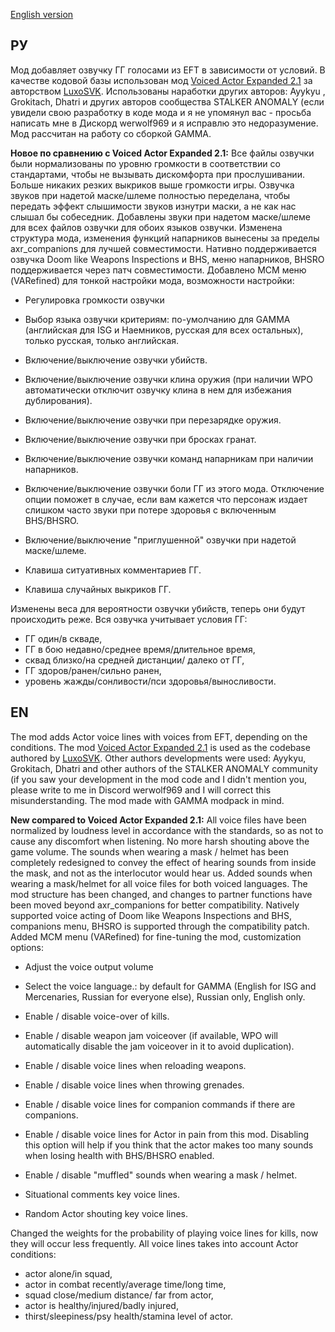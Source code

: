 [English version](#en)
## **РУ**
Мод добавляет озвучку ГГ голосами из EFT в зависимости от условий. В качестве кодовой базы использован мод [Voiced Actor Expanded 2.1](https://www.moddb.com/mods/stalker-anomaly/addons/voiced-actor-expanded) за авторством [LuxoSVK](https://www.moddb.com/members/luxosvk).
Использованы наработки других авторов: Ayykyu , Grokitach, Dhatri и других авторов сообщества STALKER ANOMALY (если увидели свою разработку в коде мода и я не упомянул вас - просьба написать мне в Дискорд werwolf969 и я исправлю это недоразумение. Мод рассчитан на работу со сборкой GAMMA.

**Новое по сравнению с Voiced Actor Expanded 2.1:**
Все файлы озвучки были нормализованы по уровню громкости в соответствии со стандартами, чтобы не вызывать дискомфорта при прослушивании.  Больше никаких резких выкриков выше громкости игры. 
Озвучка звуков при надетой маске/шлеме полностью переделана, чтобы передать эффект слышимости звуков изнутри маски, а не как нас слышал бы собеседник. Добавлены звуки при надетом маске/шлеме для всех файлов озвучки для обоих языков озвучки.
Изменена структура мода, изменения функций напарников вынесены за пределы axr_companions для лучшей совместимости.
Нативно поддерживается озвучка Doom like Weapons Inspections и BHS, меню напарников, BHSRO поддерживается через патч совместимости.
Добавлено MCM меню (VARefined) для тонкой настройки мода, возможности настройки:
- Регулировка громкости озвучки
- Выбор языка озвучки критериям: по-умолчанию для GAMMA (английская для ISG и Наемников, русская для всех остальных), только русская, только английская.
- Включение/выключение озвучки убийств.
- Включение/выключение озвучки клина оружия (при наличии WPO автоматически отключит озвучку клина в нем для избежания дублирования).
- Включение/выключение озвучки при перезарядке оружия.
- Включение/выключение озвучки при бросках гранат.
- Включение/выключение озвучки команд напарникам при наличии напарников.
- Включение/выключение озвучки боли ГГ из этого мода. Отключение опции поможет в случае, если вам кажется что персонаж издает слишком часто звуки при потере здоровья с включенным BHS/BHSRO.

- Включение/выключение "приглушенной" озвучки при надетой маске/шлеме.
- Клавиша ситуативных комментариев ГГ.
- Клавиша случайных выкриков ГГ.

Изменены веса для вероятности озвучки убийств, теперь они будут происходить реже.
Вся озвучка учитывает условия ГГ:
- ГГ один/в скваде, 
- ГГ в бою недавно/среднее время/длительное время,
- сквад близко/на средней дистанции/ далеко от ГГ,
- ГГ здоров/ранен/сильно ранен,
- уровень жажды/сонливости/пси здоровья/выносливости.

## **EN**
The mod adds Actor voice lines with voices from EFT, depending on the conditions. The mod [Voiced Actor Expanded 2.1](https://www.moddb.com/mods/stalker-anomaly/addons/voiced-actor-expanded) is used as the codebase authored by [LuxoSVK](https://www.moddb.com/members/luxosvk).
Other authors developments were used: Ayykyu, Grokitach, Dhatri and other authors of the STALKER ANOMALY community (if you saw your development in the mod code and I didn't mention you, please write to me in Discord werwolf969 and I will correct this misunderstanding. The mod made with GAMMA modpack in mind.

**New compared to Voiced Actor Expanded 2.1:**
All voice files have been normalized by loudness level in accordance with the standards, so as not to cause any discomfort when listening. No more harsh shouting above the game volume. 
The sounds when wearing a mask / helmet has been completely redesigned to convey the effect of hearing sounds from inside the mask, and not as the interlocutor would hear us. Added sounds when wearing a mask/helmet for all voice files for both voiced languages.
The mod structure has been changed, and changes to partner functions have been moved beyond axr_companions for better compatibility.
Natively supported voice acting of Doom like Weapons Inspections and BHS, companions menu, BHSRO is supported through the compatibility patch.
Added MCM menu (VARefined) for fine-tuning the mod, customization options:
- Adjust the voice output volume
- Select the voice language.: by default for GAMMA (English for ISG and Mercenaries, Russian for everyone else), Russian only, English only.
- Enable / disable voice-over of kills.
- Enable / disable weapon jam voiceover (if available, WPO will automatically disable the jam voiceover in it to avoid duplication).
- Enable / disable voice lines when reloading weapons.
- Enable / disable voice lines when throwing grenades.
- Enable / disable voice lines for companion commands if there are companions.
- Enable / disable voice lines for Actor in pain from this mod. Disabling this option will help if you think that the actor makes too many sounds when losing health with BHS/BHSRO enabled.

- Enable / disable "muffled" sounds when wearing a mask / helmet.
- Situational comments key voice lines.
- Random Actor shouting key voice lines.

Changed the weights for the probability of playing voice lines for kills, now they will occur less frequently.
All voice lines takes into account Actor conditions:
- actor alone/in squad, 
- actor in combat recently/average time/long time,
- squad close/medium distance/ far from actor,
- actor is healthy/injured/badly injured,
- thirst/sleepiness/psy health/stamina level of actor.
